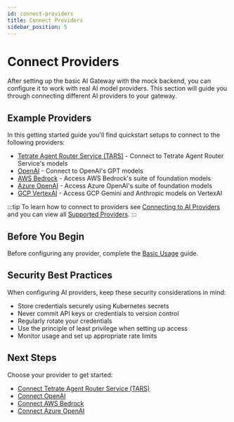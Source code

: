 ```yaml
---
id: connect-providers
title: Connect Providers
sidebar_position: 5
---
```


# Connect Providers

After setting up the basic AI Gateway with the mock backend, you can configure it to work with real AI model providers. This section will guide you through connecting different AI providers to your gateway.

## Example Providers

In this getting started guide you'll find quickstart setups to connect to the following providers:

- [Tetrate Agent Router Service (TARS)](./tars.md) - Connect to Tetrate Agent Router Service's models
- [OpenAI](./openai.md) - Connect to OpenAI's GPT models
- [AWS Bedrock](./aws-bedrock.md) - Access AWS Bedrock's suite of foundation models
- [Azure OpenAI](./azure-openai.md) - Access Azure OpenAI's suite of foundation models
- [GCP VertexAI](./gcp-vertexai.md) - Access GCP Gemini and Anthropic models on VertexAI

:::tip
To learn how to connect to providers see [Connecting to AI Providers](/docs/capabilities/llm-integrations/connect-providers) and you can view all [Supported Providers](/docs/capabilities/llm-integrations/supported-providers).
:::

## Before You Begin

Before configuring any provider, complete the [Basic Usage](../basic-usage.md) guide.

## Security Best Practices

When configuring AI providers, keep these security considerations in mind:

- Store credentials securely using Kubernetes secrets
- Never commit API keys or credentials to version control
- Regularly rotate your credentials
- Use the principle of least privilege when setting up access
- Monitor usage and set up appropriate rate limits

## Next Steps

Choose your provider to get started:

- [Connect Tetrate Agent Router Service (TARS)](./tars.md)
- [Connect OpenAI](./openai.md)
- [Connect AWS Bedrock](./aws-bedrock.md)
- [Connect Azure OpenAI](./azure-openai.md)
